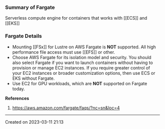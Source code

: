 ### Summary of Fargate
Serverless compute engine for containers that works with [[ECS]] and [[EKS]]
### Fargate Details
- Mounting [[FSx]] for Lustre on AWS Fargate is **NOT** supported. All high performance file access must use [[EFS]] or other.
- Choose AWS Fargate for its isolation model and security. You should also select Fargate if you want to launch containers without having to provision or manage EC2 instances. If you require greater control of your EC2 instances or broader customization options, then use ECS or EKS without Fargate. 
- Use EC2 for GPU workloads, which are **NOT** supported on Fargate today.

**References**
1. https://aws.amazon.com/fargate/faqs/?nc=sn&loc=4

---
Created on 2023-03-11 21:13